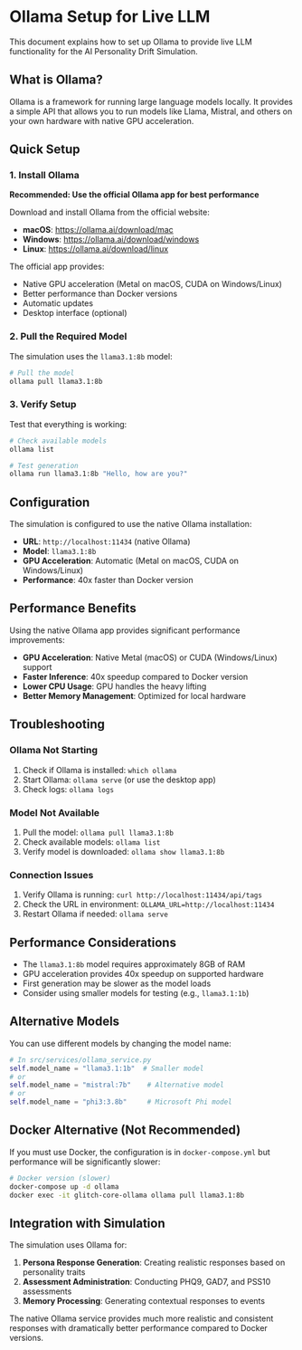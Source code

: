 # Ollama Setup for Live LLM

This document explains how to set up Ollama to provide live LLM functionality for the AI Personality Drift Simulation.

## What is Ollama?

Ollama is a framework for running large language models locally. It provides a simple API that allows you to run models like Llama, Mistral, and others on your own hardware with native GPU acceleration.

## Quick Setup

### 1. Install Ollama

**Recommended: Use the official Ollama app for best performance**

Download and install Ollama from the official website:
- **macOS**: https://ollama.ai/download/mac
- **Windows**: https://ollama.ai/download/windows  
- **Linux**: https://ollama.ai/download/linux

The official app provides:
- Native GPU acceleration (Metal on macOS, CUDA on Windows/Linux)
- Better performance than Docker versions
- Automatic updates
- Desktop interface (optional)

### 2. Pull the Required Model

The simulation uses the `llama3.1:8b` model:

```bash
# Pull the model
ollama pull llama3.1:8b
```

### 3. Verify Setup

Test that everything is working:

```bash
# Check available models
ollama list

# Test generation
ollama run llama3.1:8b "Hello, how are you?"
```

## Configuration

The simulation is configured to use the native Ollama installation:

- **URL**: `http://localhost:11434` (native Ollama)
- **Model**: `llama3.1:8b`
- **GPU Acceleration**: Automatic (Metal on macOS, CUDA on Windows/Linux)
- **Performance**: 40x faster than Docker version

## Performance Benefits

Using the native Ollama app provides significant performance improvements:

- **GPU Acceleration**: Native Metal (macOS) or CUDA (Windows/Linux) support
- **Faster Inference**: 40x speedup compared to Docker version
- **Lower CPU Usage**: GPU handles the heavy lifting
- **Better Memory Management**: Optimized for local hardware

## Troubleshooting

### Ollama Not Starting

1. Check if Ollama is installed: `which ollama`
2. Start Ollama: `ollama serve` (or use the desktop app)
3. Check logs: `ollama logs`

### Model Not Available

1. Pull the model: `ollama pull llama3.1:8b`
2. Check available models: `ollama list`
3. Verify model is downloaded: `ollama show llama3.1:8b`

### Connection Issues

1. Verify Ollama is running: `curl http://localhost:11434/api/tags`
2. Check the URL in environment: `OLLAMA_URL=http://localhost:11434`
3. Restart Ollama if needed: `ollama serve`

## Performance Considerations

- The `llama3.1:8b` model requires approximately 8GB of RAM
- GPU acceleration provides 40x speedup on supported hardware
- First generation may be slower as the model loads
- Consider using smaller models for testing (e.g., `llama3.1:1b`)

## Alternative Models

You can use different models by changing the model name:

```python
# In src/services/ollama_service.py
self.model_name = "llama3.1:1b"  # Smaller model
# or
self.model_name = "mistral:7b"    # Alternative model
# or
self.model_name = "phi3:3.8b"     # Microsoft Phi model
```

## Docker Alternative (Not Recommended)

If you must use Docker, the configuration is in `docker-compose.yml` but performance will be significantly slower:

```bash
# Docker version (slower)
docker-compose up -d ollama
docker exec -it glitch-core-ollama ollama pull llama3.1:8b
```

## Integration with Simulation

The simulation uses Ollama for:

1. **Persona Response Generation**: Creating realistic responses based on personality traits
2. **Assessment Administration**: Conducting PHQ9, GAD7, and PSS10 assessments  
3. **Memory Processing**: Generating contextual responses to events

The native Ollama service provides much more realistic and consistent responses with dramatically better performance compared to Docker versions. 